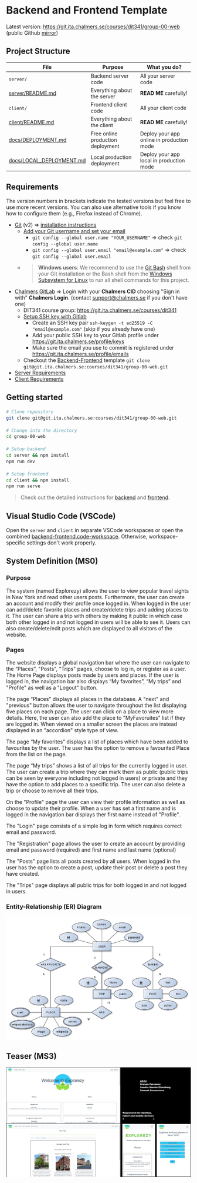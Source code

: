 # Backend and Frontend Template

Latest version: https://git.ita.chalmers.se/courses/dit341/group-00-web (public Github [mirror](https://github.com/dit341/group-00-web))

## Project Structure

| File        | Purpose           | What you do?  |
| ------------- | ------------- | ----- |
| `server/` | Backend server code | All your server code |
| [server/README.md](server/README.md) | Everything about the server | **READ ME** carefully! |
| `client/` | Frontend client code | All your client code |
| [client/README.md](client/README.md) | Everything about the client | **READ ME** carefully! |
| [docs/DEPLOYMENT.md](docs/DEPLOYMENT.md) | Free online production deployment | Deploy your app online in production mode |
| [docs/LOCAL_DEPLOYMENT.md](docs/LOCAL_DEPLOYMENT.md) | Local production deployment | Deploy your app local in production mode |

## Requirements

The version numbers in brackets indicate the tested versions but feel free to use more recent versions.
You can also use alternative tools if you know how to configure them (e.g., Firefox instead of Chrome).

* [Git](https://git-scm.com/) (v2) => [installation instructions](https://www.atlassian.com/git/tutorials/install-git)
  * [Add your Git username and set your email](https://docs.gitlab.com/ce/gitlab-basics/start-using-git.html#add-your-git-username-and-set-your-email)
    * `git config --global user.name "YOUR_USERNAME"` => check `git config --global user.name`
    * `git config --global user.email "email@example.com"` => check `git config --global user.email`
  * > **Windows users**: We recommend to use the [Git Bash](https://www.atlassian.com/git/tutorials/git-bash) shell from your Git installation or the Bash shell from the [Windows Subsystem for Linux](https://docs.microsoft.com/en-us/windows/wsl/install-win10) to run all shell commands for this project.
* [Chalmers GitLab](https://git.ita.chalmers.se/) => Login with your **Chalmers CID** choosing "Sign in with" **Chalmers Login**. (contact [support@chalmers.se](mailto:support@chalmers.se) if you don't have one)
  * DIT341 course group: https://git.ita.chalmers.se/courses/dit341
  * [Setup SSH key with Gitlab](https://docs.gitlab.com/ee/ssh/)
    * Create an SSH key pair `ssh-keygen -t ed25519 -C "email@example.com"` (skip if you already have one)
    * Add your public SSH key to your Gitlab profile under https://git.ita.chalmers.se/profile/keys
    * Make sure the email you use to commit is registered under https://git.ita.chalmers.se/profile/emails
  * Checkout the [Backend-Frontend](https://git.ita.chalmers.se/courses/dit341/group-00-web) template `git clone git@git.ita.chalmers.se:courses/dit341/group-00-web.git`
* [Server Requirements](./server/README.md#Requirements)
* [Client Requirements](./client/README.md#Requirements)

## Getting started

```bash
# Clone repository
git clone git@git.ita.chalmers.se:courses/dit341/group-00-web.git

# Change into the directory
cd group-00-web

# Setup backend
cd server && npm install
npm run dev

# Setup frontend
cd client && npm install
npm run serve
```

> Check out the detailed instructions for [backend](./server/README.md) and [frontend](./client/README.md).

## Visual Studio Code (VSCode)

Open the `server` and `client` in separate VSCode workspaces or open the combined [backend-frontend.code-workspace](./backend-frontend.code-workspace). Otherwise, workspace-specific settings don't work properly.

## System Definition (MS0)

### Purpose

The system (named Explorezy) allows the user to view popular travel sights in New York and read other users posts. Furthermore, the user can create an account and modify their profile once logged in. When logged in the user can add/delete favorite places and create/delete trips and adding places to it. The user can share a trip with others by making it public in which case both other logged in and not logged in users will be able to see it. Users can also create/delete/edit posts which are displayed to all visitors of the website.

### Pages

The website displays a global navigation bar where the user can navigate to the “Places”, "Posts", "Trips" pages, choose to log in, or register as a user. The Home Page displays posts made by users and places. If the user is logged in, the navigation bar also displays “My favorites”, “My trips” and "Profile" as well as a "Logout" button.

The page “Places” displays all places in the database. A "next" and "previous" button allows the user to navigate throughout the list displaying five places on each page. The user can click on a place to view more details. Here, the user can also add the place to "MyFavoruites" list if they are logged in. When viewed on a smaller screen the places are instead displayed in an "accordion" style type of view.

The page “My favorites” displays a list of places which have been added to favourites by the user. The user has the option to remove a favourited Place from the list on the page.

The page “My trips” shows a list of all trips for the currently logged in user. The user can create a trip where they can mark them as public (public trips can be seen by everyone including not logged in users) or private and they have the option to add places to a specific trip. The user can also delete a trip or choose to remove all their trips.

On the "Profile" page the user can view their profile information as well as choose to update their profile. When a user has set a first name and is logged in the navigation bar displays ther first name instead of "Profile".

The "Login" page consists of a simple log in form which requires correct email and password.

The "Registration" page allows the user to create an account by providing email and password (required) and first name and last name (optional)

The "Posts" page lists all posts created by all users. When logged in the user has the option to create a post, update their post or delete a post they have created.

The "Trips" page displays all public trips for both logged in and not logged in users.

### Entity-Relationship (ER) Diagram

![ER Diagram](./images/er_diagram.png)

## Teaser (MS3)

![Teaser](./images/teaser.png)
